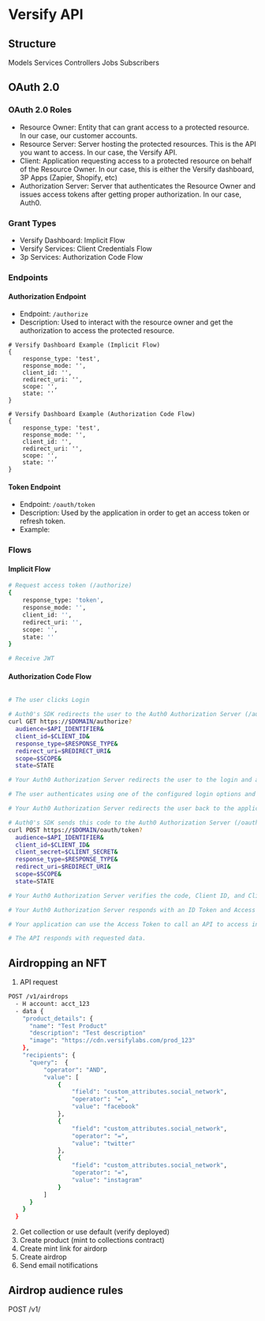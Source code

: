 # Versify API

## Structure

Models
Services
Controllers
Jobs
Subscribers

## OAuth 2.0

### OAuth 2.0 Roles

- Resource Owner: Entity that can grant access to a protected resource. In our case, our customer accounts.
- Resource Server: Server hosting the protected resources. This is the API you want to access. In our case, the Versify API.
- Client: Application requesting access to a protected resource on behalf of the Resource Owner. In our case, this is either the Versify dashboard, 3P Apps (Zapier, Shopify, etc)
- Authorization Server: Server that authenticates the Resource Owner and issues access tokens after getting proper authorization. In our case, Auth0.

### Grant Types

- Versify Dashboard: Implicit Flow
- Versify Services: Client Credentials Flow
- 3p Services: Authorization Code Flow

### Endpoints

#### Authorization Endpoint

- Endpoint: `/authorize`
- Description: Used to interact with the resource owner and get the authorization to access the protected resource.

```
# Versify Dashboard Example (Implicit Flow)
{
    response_type: 'test',
    response_mode: '',
    client_id: '',
    redirect_uri: '',
    scope: '',
    state: ''
}

# Versify Dashboard Example (Authorization Code Flow)
{
    response_type: 'test',
    response_mode: '',
    client_id: '',
    redirect_uri: '',
    scope: '',
    state: ''
}
```

#### Token Endpoint

- Endpoint: `/oauth/token`
- Description: Used by the application in order to get an access token or refresh token.
- Example:

### Flows

#### Implicit Flow

```sh
# Request access token (/authorize)
{
    response_type: 'token',
    response_mode: '',
    client_id: '',
    redirect_uri: '',
    scope: '',
    state: ''
}

# Receive JWT
```

#### Authorization Code Flow

```sh

# The user clicks Login

# Auth0's SDK redirects the user to the Auth0 Authorization Server (/authorize endpoint).
curl GET https://$DOMAIN/authorize?
  audience=$API_IDENTIFIER&
  client_id=$CLIENT_ID&
  response_type=$RESPONSE_TYPE&
  redirect_uri=$REDIRECT_URI&
  scope=$SCOPE&
  state=STATE

# Your Auth0 Authorization Server redirects the user to the login and authorization prompt.

# The user authenticates using one of the configured login options and may see a consent page listing the permissions Auth0 will give to the regular web application.

# Your Auth0 Authorization Server redirects the user back to the application with an authorization code, which is good for one use.

# Auth0's SDK sends this code to the Auth0 Authorization Server (/oauth/token endpoint) along with the application's Client ID and Client Secret.
curl POST https://$DOMAIN/oauth/token?
  audience=$API_IDENTIFIER&
  client_id=$CLIENT_ID&
  client_secret=$CLIENT_SECRET&
  response_type=$RESPONSE_TYPE&
  redirect_uri=$REDIRECT_URI&
  scope=$SCOPE&
  state=STATE

# Your Auth0 Authorization Server verifies the code, Client ID, and Client Secret.

# Your Auth0 Authorization Server responds with an ID Token and Access Token (and optionally, a Refresh Token).

# Your application can use the Access Token to call an API to access information about the user.

# The API responds with requested data.

```

## Airdropping an NFT

1. API request

```sh
POST /v1/airdrops
  - H account: acct_123
  - data {
    "product_details": {
      "name": "Test Product"
      "description": "Test description"
      "image": "https://cdn.versifylabs.com/prod_123"
    },
    "recipients": {
      "query":  {
          "operator": "AND",
          "value": [
              {
                  "field": "custom_attributes.social_network",
                  "operator": "=",
                  "value": "facebook"
              },
              {
                  "field": "custom_attributes.social_network",
                  "operator": "=",
                  "value": "twitter"
              },
              {
                  "field": "custom_attributes.social_network",
                  "operator": "=",
                  "value": "instagram"
              }
          ]
      }
    }
  }
```

2. Get collection or use default (verify deployed)
3. Create product (mint to collections contract)
4. Create mint link for airdorp
5. Create airdrop
6. Send email notifications

## Airdrop audience rules

POST /v1/
